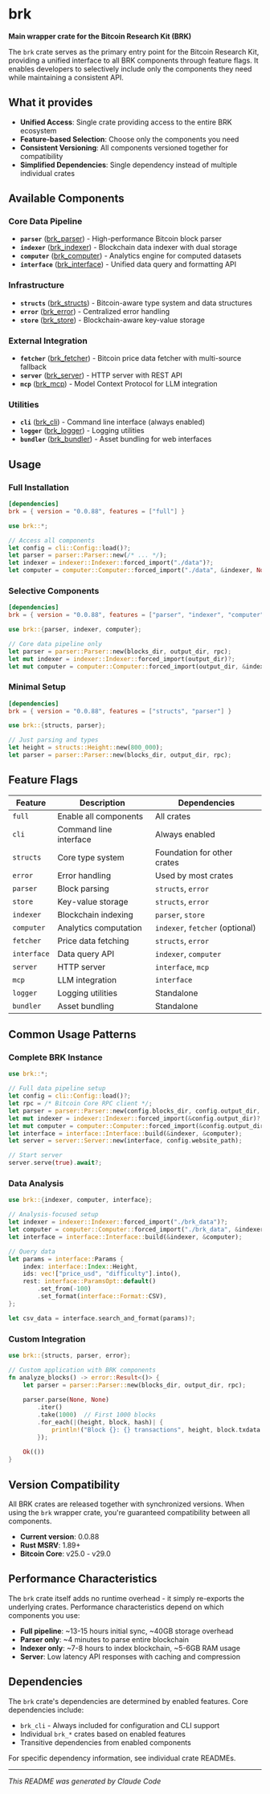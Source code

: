 # brk

**Main wrapper crate for the Bitcoin Research Kit (BRK)**

The `brk` crate serves as the primary entry point for the Bitcoin Research Kit, providing a unified interface to all BRK components through feature flags. It enables developers to selectively include only the components they need while maintaining a consistent API.

## What it provides

- **Unified Access**: Single crate providing access to the entire BRK ecosystem
- **Feature-based Selection**: Choose only the components you need
- **Consistent Versioning**: All components versioned together for compatibility
- **Simplified Dependencies**: Single dependency instead of multiple individual crates

## Available Components

### Core Data Pipeline
- **`parser`** ([brk_parser](../brk_parser/)) - High-performance Bitcoin block parser
- **`indexer`** ([brk_indexer](../brk_indexer/)) - Blockchain data indexer with dual storage
- **`computer`** ([brk_computer](../brk_computer/)) - Analytics engine for computed datasets
- **`interface`** ([brk_interface](../brk_interface/)) - Unified data query and formatting API

### Infrastructure
- **`structs`** ([brk_structs](../brk_structs/)) - Bitcoin-aware type system and data structures
- **`error`** ([brk_error](../brk_error/)) - Centralized error handling
- **`store`** ([brk_store](../brk_store/)) - Blockchain-aware key-value storage

### External Integration
- **`fetcher`** ([brk_fetcher](../brk_fetcher/)) - Bitcoin price data fetcher with multi-source fallback
- **`server`** ([brk_server](../brk_server/)) - HTTP server with REST API
- **`mcp`** ([brk_mcp](../brk_mcp/)) - Model Context Protocol for LLM integration

### Utilities
- **`cli`** ([brk_cli](../brk_cli/)) - Command line interface (always enabled)
- **`logger`** ([brk_logger](../brk_logger/)) - Logging utilities
- **`bundler`** ([brk_bundler](../brk_bundler/)) - Asset bundling for web interfaces

## Usage

### Full Installation

```toml
[dependencies]
brk = { version = "0.0.88", features = ["full"] }
```

```rust
use brk::*;

// Access all components
let config = cli::Config::load()?;
let parser = parser::Parser::new(/* ... */);
let indexer = indexer::Indexer::forced_import("./data")?;
let computer = computer::Computer::forced_import("./data", &indexer, None)?;
```

### Selective Components

```toml
[dependencies]
brk = { version = "0.0.88", features = ["parser", "indexer", "computer"] }
```

```rust
use brk::{parser, indexer, computer};

// Core data pipeline only
let parser = parser::Parser::new(blocks_dir, output_dir, rpc);
let mut indexer = indexer::Indexer::forced_import(output_dir)?;
let mut computer = computer::Computer::forced_import(output_dir, &indexer, None)?;
```

### Minimal Setup

```toml
[dependencies]
brk = { version = "0.0.88", features = ["structs", "parser"] }
```

```rust
use brk::{structs, parser};

// Just parsing and types
let height = structs::Height::new(800_000);
let parser = parser::Parser::new(blocks_dir, output_dir, rpc);
```

## Feature Flags

| Feature | Description | Dependencies |
|---------|-------------|--------------|
| `full` | Enable all components | All crates |
| `cli` | Command line interface | Always enabled |
| `structs` | Core type system | Foundation for other crates |
| `error` | Error handling | Used by most crates |
| `parser` | Block parsing | `structs`, `error` |
| `store` | Key-value storage | `structs`, `error` |
| `indexer` | Blockchain indexing | `parser`, `store` |
| `computer` | Analytics computation | `indexer`, `fetcher` (optional) |
| `fetcher` | Price data fetching | `structs`, `error` |
| `interface` | Data query API | `indexer`, `computer` |
| `server` | HTTP server | `interface`, `mcp` |
| `mcp` | LLM integration | `interface` |
| `logger` | Logging utilities | Standalone |
| `bundler` | Asset bundling | Standalone |

## Common Usage Patterns

### Complete BRK Instance

```rust
use brk::*;

// Full data pipeline setup
let config = cli::Config::load()?;
let rpc = /* Bitcoin Core RPC client */;
let parser = parser::Parser::new(config.blocks_dir, config.output_dir, rpc);
let mut indexer = indexer::Indexer::forced_import(&config.output_dir)?;
let mut computer = computer::Computer::forced_import(&config.output_dir, &indexer, None)?;
let interface = interface::Interface::build(&indexer, &computer);
let server = server::Server::new(interface, config.website_path);

// Start server
server.serve(true).await?;
```

### Data Analysis

```rust
use brk::{indexer, computer, interface};

// Analysis-focused setup
let indexer = indexer::Indexer::forced_import("./brk_data")?;
let computer = computer::Computer::forced_import("./brk_data", &indexer, None)?;
let interface = interface::Interface::build(&indexer, &computer);

// Query data
let params = interface::Params {
    index: interface::Index::Height,
    ids: vec!["price_usd", "difficulty"].into(),
    rest: interface::ParamsOpt::default()
        .set_from(-100)
        .set_format(interface::Format::CSV),
};

let csv_data = interface.search_and_format(params)?;
```

### Custom Integration

```rust
use brk::{structs, parser, error};

// Custom application with BRK components
fn analyze_blocks() -> error::Result<()> {
    let parser = parser::Parser::new(blocks_dir, output_dir, rpc);
    
    parser.parse(None, None)
        .iter()
        .take(1000)  // First 1000 blocks
        .for_each(|(height, block, hash)| {
            println!("Block {}: {} transactions", height, block.txdata.len());
        });
    
    Ok(())
}
```

## Version Compatibility

All BRK crates are released together with synchronized versions. When using the `brk` wrapper crate, you're guaranteed compatibility between all components.

- **Current version**: 0.0.88
- **Rust MSRV**: 1.89+
- **Bitcoin Core**: v25.0 - v29.0

## Performance Characteristics

The `brk` crate itself adds no runtime overhead - it simply re-exports the underlying crates. Performance characteristics depend on which components you use:

- **Full pipeline**: ~13-15 hours initial sync, ~40GB storage overhead
- **Parser only**: ~4 minutes to parse entire blockchain
- **Indexer only**: ~7-8 hours to index blockchain, ~5-6GB RAM usage
- **Server**: Low latency API responses with caching and compression

## Dependencies

The `brk` crate's dependencies are determined by enabled features. Core dependencies include:

- `brk_cli` - Always included for configuration and CLI support
- Individual `brk_*` crates based on enabled features
- Transitive dependencies from enabled components

For specific dependency information, see individual crate READMEs.

---

*This README was generated by Claude Code*